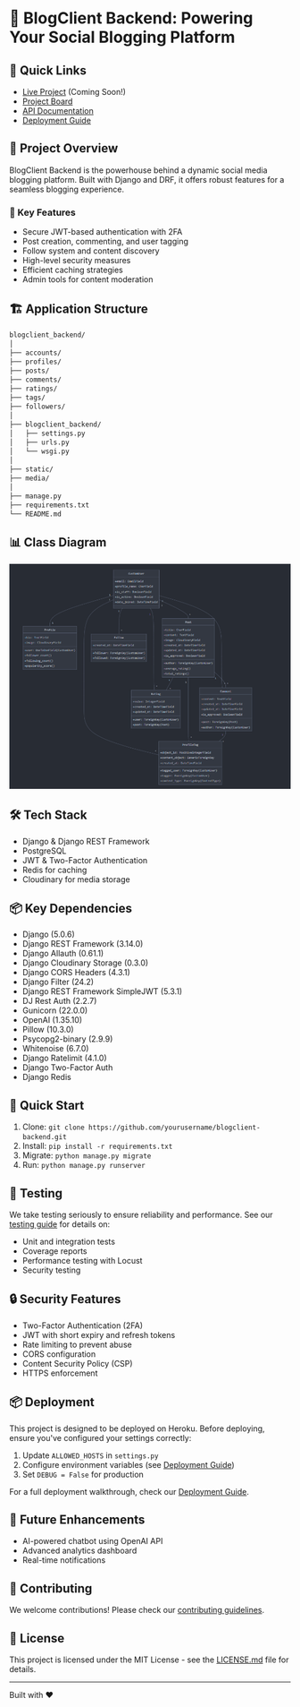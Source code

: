 # 🚀 BlogClient Backend: Powering Your Social Blogging Platform

## 🌟 Quick Links
- [Live Project]() (Coming Soon!)
- [Project Board](https://github.com/users/Moonchichiii/projects/39)
- [API Documentation](docs/api_readme.md)
- [Deployment Guide](docs/deployment_guide.md)

## 🎯 Project Overview
BlogClient Backend is the powerhouse behind a dynamic social media blogging platform. Built with Django and DRF, it offers robust features for a seamless blogging experience.

### 🔑 Key Features
- Secure JWT-based authentication with 2FA
- Post creation, commenting, and user tagging
- Follow system and content discovery
- High-level security measures
- Efficient caching strategies
- Admin tools for content moderation

## 🏗️ Application Structure

```
blogclient_backend/
│
├── accounts/
├── profiles/
├── posts/
├── comments/
├── ratings/
├── tags/
├── followers/
│
├── blogclient_backend/
│   ├── settings.py
│   ├── urls.py
│   └── wsgi.py
│
├── static/
├── media/
│
├── manage.py
├── requirements.txt
└── README.md
```

## 📊 Class Diagram

![Class Diagram](readmecontent/classdiagram.png)


## 🛠️ Tech Stack
- Django & Django REST Framework
- PostgreSQL
- JWT & Two-Factor Authentication
- Redis for caching
- Cloudinary for media storage

## 📦 Key Dependencies
- Django (5.0.6)
- Django REST Framework (3.14.0)
- Django Allauth (0.61.1)
- Django Cloudinary Storage (0.3.0)
- Django CORS Headers (4.3.1)
- Django Filter (24.2)
- Django REST Framework SimpleJWT (5.3.1)
- DJ Rest Auth (2.2.7)
- Gunicorn (22.0.0)
- OpenAI (1.35.10)
- Pillow (10.3.0)
- Psycopg2-binary (2.9.9)
- Whitenoise (6.7.0)
- Django Ratelimit (4.1.0)
- Django Two-Factor Auth
- Django Redis

## 🚀 Quick Start
1. Clone: `git clone https://github.com/yourusername/blogclient-backend.git`
2. Install: `pip install -r requirements.txt`
3. Migrate: `python manage.py migrate`
4. Run: `python manage.py runserver`

## 🧪 Testing
We take testing seriously to ensure reliability and performance. See our [testing guide](docs/testing_guide.md) for details on:
- Unit and integration tests
- Coverage reports
- Performance testing with Locust
- Security testing

## 🔒 Security Features
- Two-Factor Authentication (2FA)
- JWT with short expiry and refresh tokens
- Rate limiting to prevent abuse
- CORS configuration
- Content Security Policy (CSP)
- HTTPS enforcement

## 📦 Deployment
This project is designed to be deployed on Heroku. Before deploying, ensure you've configured your settings correctly:

1. Update `ALLOWED_HOSTS` in `settings.py`
2. Configure environment variables (see [Deployment Guide](docs/deployment_guide.md))
3. Set `DEBUG = False` for production

For a full deployment walkthrough, check our [Deployment Guide](docs/deployment_guide.md).

## 🔮 Future Enhancements
- AI-powered chatbot using OpenAI API
- Advanced analytics dashboard
- Real-time notifications

## 🤝 Contributing
We welcome contributions! Please check our [contributing guidelines](CONTRIBUTING.md).

## 📜 License
This project is licensed under the MIT License - see the [LICENSE.md](LICENSE.md) file for details.

---

Built with ❤️ 